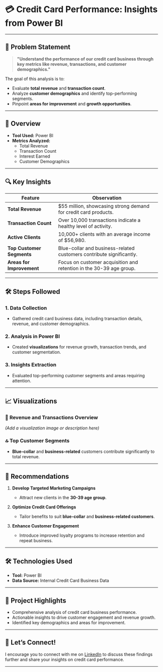 # 💳 Credit Card Performance: Insights from Power BI

---

## 📝 Problem Statement

> **"Understand the performance of our credit card business through key metrics like revenue, transactions, and customer demographics."**

The goal of this analysis is to:

- Evaluate **total revenue** and **transaction count**.  
- Analyze **customer demographics** and identify top-performing segments.  
- Pinpoint **areas for improvement** and **growth opportunities**.

---

## 📂 Overview

- **Tool Used:** Power BI  
- **Metrics Analyzed:**  
  - Total Revenue  
  - Transaction Count  
  - Interest Earned  
  - Customer Demographics  

---

## 🔍 Key Insights

| **Feature**                  | **Observation**                                                           |
|-------------------------------|---------------------------------------------------------------------------|
| **Total Revenue**             | $55 million, showcasing strong demand for credit card products.           |
| **Transaction Count**         | Over 10,000 transactions indicate a healthy level of activity.            |
| **Active Clients**            | 10,000+ clients with an average income of $56,980.                        |
| **Top Customer Segments**     | Blue-collar and business-related customers contribute significantly.       |
| **Areas for Improvement**     | Focus on customer acquisition and retention in the 30-39 age group.       |

---

## 🛠️ Steps Followed

### **1. Data Collection**
- Gathered credit card business data, including transaction details, revenue, and customer demographics.

### **2. Analysis in Power BI**
- Created **visualizations** for revenue growth, transaction trends, and customer segmentation.

### **3. Insights Extraction**
- Evaluated top-performing customer segments and areas requiring attention.

---

## 📈 Visualizations

### 🌟 **Revenue and Transactions Overview**  
*(Add a visualization image or description here)*  

### 🔝 **Top Customer Segments**  
- **Blue-collar** and **business-related** customers contribute significantly to total revenue.  

---

## 🎯 Recommendations

1. **Develop Targeted Marketing Campaigns**  
   - Attract new clients in the **30-39 age group**.  

2. **Optimize Credit Card Offerings**  
   - Tailor benefits to suit **blue-collar** and **business-related customers**.  

3. **Enhance Customer Engagement**  
   - Introduce improved loyalty programs to increase retention and repeat business.  

---

## 🛠 Technologies Used

- **Tool:** Power BI  
- **Data Source:** Internal Credit Card Business Data  

---

## 🎯 Project Highlights

- Comprehensive analysis of credit card business performance.  
- Actionable insights to drive customer engagement and revenue growth.  
- Identified key demographics and areas for improvement.  

---

## 🔗 Let’s Connect!  

I encourage you to connect with me on [LinkedIn](#) to discuss these findings further and share your insights on credit card performance.

---
